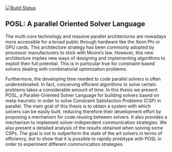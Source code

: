 [![Build Status](https://travis-ci.org/alejandro-reyesamaro/visual_POSL.svg?branch=master)](https://travis-ci.org/alejandro-reyesamaro/visual_POSL)
 
POSL: A parallel Oriented Solver Language
------------
The multi-core technology and massive parallel architectures are nowadays more accessible for a broad public through hardware like the Xeon Phi or GPU cards. This architecture strategy has been commonly adopted by processor manufacturers to stick with Moore’s law. However, this new architecture implies new ways of designing and implementing algorithms to exploit their full potential. This is in particular true for constraint-based solvers dealing with combinatorial optimization problems.

Furthermore, the developing time needed to code parallel solvers is often underestimated. In fact, conceiving efficient algorithms to solve certain problems takes a considerable amount of time. In this thesis we present POSL, a Parallel-Oriented Solver Language for building solvers based on meta-heuristic in order to solve Constraint Satisfaction Problems (CSP) in parallel. The main goal of this thesis is to obtain a system with which solvers can be easily built, reducing therefore their development effort by proposing a mechanism for code reusing between solvers. It also provides a mechanism to implement solver-independent communication strategies. We also present a detailed analysis of the results obtained when solving some CSPs. The goal is not to outperform the state of the art solvers in terms of efficiency, but to show that it is possible to rapidly prototype with POSL in order to experiment different communication strategies.

